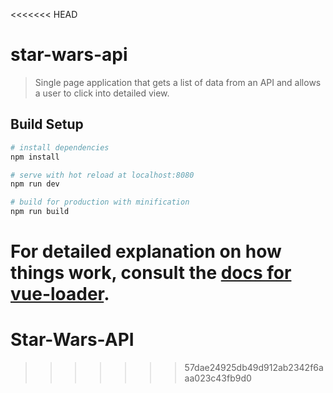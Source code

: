 <<<<<<< HEAD
# star-wars-api

> Single page application that gets a list of data from an API and allows a user to click into detailed view.

## Build Setup

``` bash
# install dependencies
npm install

# serve with hot reload at localhost:8080
npm run dev

# build for production with minification
npm run build
```

For detailed explanation on how things work, consult the [docs for vue-loader](http://vuejs.github.io/vue-loader).
=======
# Star-Wars-API
>>>>>>> 57dae24925db49d912ab2342f6aaa023c43fb9d0
